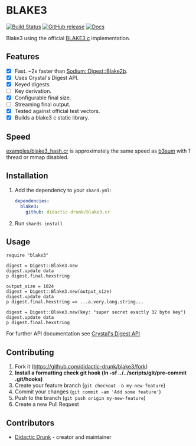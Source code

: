 # BLAKE3
[![Build Status](https://github.com/didactic-drunk/blake3.cr/actions/workflows/crystal.yml/badge.svg)](https://github.com/didactic-drunk/blake3.cr/actions/workflows/crystal.yml)
[![GitHub release](https://img.shields.io/github/release/didactic-drunk/blake3.cr.svg)](https://github.com/didactic-drunk/blake3.cr/releases)
[![Docs](https://img.shields.io/badge/docs-available-brightgreen.svg)](https://didactic-drunk.github.io/blake3.cr/)

Blake3 using the official [BLAKE3 c](https://github.com/BLAKE3-team/BLAKE3/tree/master/c) implementation.

## Features
- [x] Fast.  ~2x faster than [Sodium::Digest::Blake2b](https://github.com/didactic-drunk/sodium.cr#blake2b).
- [x] Uses Crystal's Digest API.
- [x] Keyed digests.
- [ ] Key derivation.
- [x] Configurable final size.
- [ ] Streaming final output.
- [x] Tested against official test vectors.
- [x] Builds a blake3 c static library.

## Speed

[examples/blake3_hash.cr](https://github.com/didactic-drunk/blake3.cr/blob/master/examples/blake3_hash.cr) 
is approximately the same speed as [b3sum](https://github.com/BLAKE3-team/BLAKE3#the-b3sum-utility) with 1 thread or mmap disabled.

## Installation

1. Add the dependency to your `shard.yml`:

   ```yaml
   dependencies:
     blake3:
       github: didactic-drunk/blake3.cr
   ```

2. Run `shards install`

## Usage

```crystal
require "blake3"
```

```crystal
digest = Digest::Blake3.new
digest.update data
p digest.final.hexstring
```

```crystal
output_size = 1024
digest = Digest::Blake3.new(output_size)
digest.update data
p digest.final.hexstring => ...a.very.long.string...
```
   
```crystal
digest = Digest::Blake3.new(key: "super secret exactly 32 byte key")
digest.update data
p digest.final.hexstring
```

For further API documentation see [Crystal's Digest API](https://crystal-lang.org/api/0.36.1/Digest.html)

## Contributing

1. Fork it (<https://github.com/didactic-drunk/blake3/fork>)
2. **Install a formatting check git hook (ln -sf ../../scripts/git/pre-commit .git/hooks)**
3. Create your feature branch (`git checkout -b my-new-feature`)
4. Commit your changes (`git commit -am 'Add some feature'`)
5. Push to the branch (`git push origin my-new-feature`)
6. Create a new Pull Request

## Contributors

- [Didactic Drunk](https://github.com/didactic-drunk) - creator and maintainer
